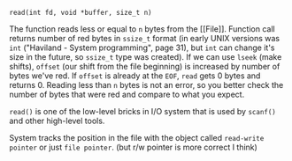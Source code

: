 `read(int fd, void *buffer, size_t n)`

The function reads less or equal to `n` bytes from the [[File]]. Function call returns number of red bytes in `ssize_t` format (in early UNIX versions was `int` ("Haviland - System programming", page 31), but `int` can change it's size in the future, so `ssize_t` type was created). If we can use `lseek` (make shifts), `offset` (our shift from the file beginning) is increased by number of bytes we've red. If `offset` is already at the `EOF`, `read` gets 0 bytes and returns 0. Reading less than `n` bytes is not an error, so you better check the number of bytes that were red and compare to what you expect.

`read()` is one of the low-level bricks in I/O system that is used by `scanf()` and other high-level tools.

System tracks the position in the file with the object called `read-write pointer` or just `file pointer`. (but r/w pointer is more correct I think)